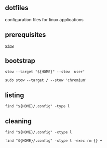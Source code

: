 
## dotfiles

configuration files for linux applications

## prerequisites

[`stow`](https://www.gnu.org/software/stow/manual/stow)

## bootstrap

```shell
stow --target "${HOME}" --stow 'user'
```

```shell
sudo stow --target / --stow 'chromium'
```

## listing

```shell
find "${HOME}/.config" -type l
```

## cleaning

```shell
find "${HOME}/.config" -xtype l

find "${HOME}/.config" -xtype l -exec rm {} +
```

